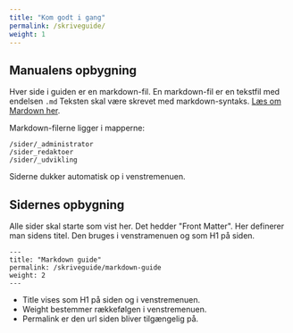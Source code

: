 ```yaml
---
title: "Kom godt i gang"
permalink: /skriveguide/
weight: 1
---
```


## Manualens opbygning
Hver side i guiden er en markdown-fil. 
En markdown-fil er en tekstfil med endelsen ``.md``
Teksten skal være skrevet med markdown-syntaks. [Læs om Mardown her](/skriveguide/markdown-guide/).

Markdown-filerne ligger i mapperne:
````
/sider/_administrator
/sider_redaktoer
/sider/_udvikling
````
Siderne dukker automatisk op i venstremenuen.

## Sidernes opbygning
Alle sider skal starte som vist her. Det hedder "Front Matter". Her definerer man sidens titel. Den bruges i venstramenuen og som H1 på siden.
````
---
title: "Markdown guide"
permalink: /skriveguide/markdown-guide
weight: 2
---
````

* Title vises som H1 på siden og i venstremenuen. 
* Weight bestemmer rækkefølgen i venstremenuen. 
* Permalink er den url siden bliver tilgængelig på.